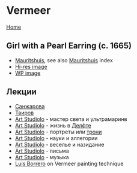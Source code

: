 # Vermeer

[Home](/)

## Girl with a Pearl Earring (c. 1665)

* [Mauritshuis](https://www.mauritshuis.nl/en/our-collection/artworks/670-girl-with-a-pearl-earring/), see also [Mauritshuis](../mauritshuis/) index
* [Hi-res image](https://www.micro-pano.com/pearl/index.html)
* [WP image](https://upload.wikimedia.org/wikipedia/commons/7/77/%D0%94%D0%B5%D0%B2%D1%83%D1%88%D0%BA%D0%B0_%D1%81_%D0%B6%D0%B5%D0%BC%D1%87%D1%83%D0%B6%D0%BD%D0%BE%D0%B9_%D1%81%D0%B5%D1%80%D1%91%D0%B6%D0%BA%D0%BE%D0%B9.jpg)

## Лекции

* [Санжарова](https://www.youtube.com/watch?v=ZQe-ZTo7tfo)
* [Таиров](https://www.youtube.com/watch?v=SIo7Qfcgd70)
* [Art Studiolo](https://www.youtube.com/watch?v=t0Dul-7WHig) - мастер света и ультрамаринв
* [Art Studiolo](https://www.youtube.com/watch?v=UOROfhG7G1w) - жизнь в [Делфте](https://ru.wikipedia.org/wiki/%D0%94%D0%B5%D0%BB%D1%84%D1%82)
* [Art Studiolo](https://www.youtube.com/watch?v=Yb0RiwkGar0) - портреты или [трони](https://en.wikipedia.org/wiki/Tronie)
* [Art Studiolo](https://www.youtube.com/watch?v=G1M29oNpuF0) - науки и аллегории
* [Art Studiolo](https://www.youtube.com/watch?v=YixdvOf18z8) - веселье и назидание
* [Art Studiolo](https://www.youtube.com/watch?v=UzRoaDDbA_g) - письма
* [Art Studiolo](https://www.youtube.com/watch?v=qcL41Kl0Jic&t=293s) - музыка
* [Luis Borrero](https://www.youtube.com/watch?v=f6hbe2at0Yg) on Vermeer painting technique
